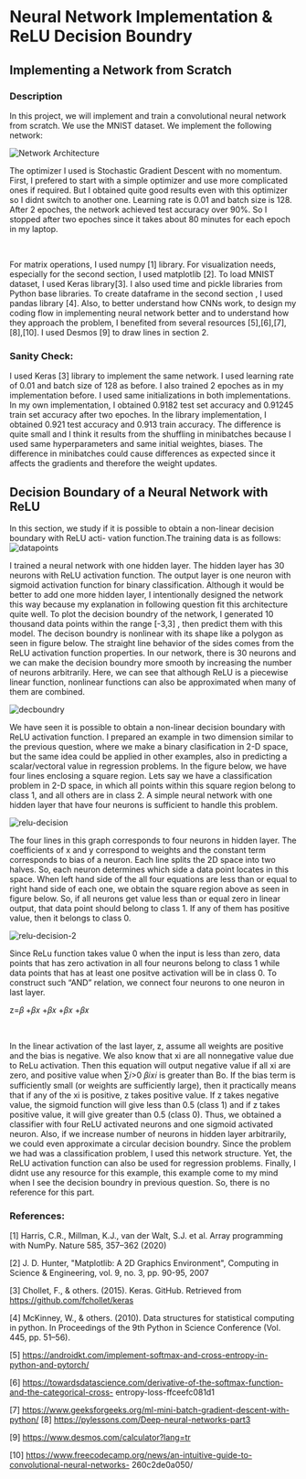 # Neural Network Implementation & ReLU Decision Boundry

## Implementing a Network from Scratch

### Description

In this project, we will implement and train a convolutional neural network from scratch. We use the MNIST dataset. We implement the following network: 

![Network Architecture](https://github.com/omerfarukcavass/NN-From-Scratch/blob/main/network-arch.png)

The optimizer I used is Stochastic Gradient Descent with no momentum. 
First, I prefered to start with a simple optimizer and use more complicated ones if required. 
But I obtained quite good results even with this optimizer so I didnt switch to another one. 
Learning rate is 0.01 and batch size is 128. After 2 epoches, the network achieved test accuracy over 90%. 
So I stopped after two epoches since it takes about 80 minutes for each epoch in my laptop.

<br>

For matrix operations, I used numpy [1] library. For visualization needs, especially for the second section, I used matplotlib [2]. 
To load MNIST dataset, I used Keras library[3]. I also used time and pickle libraries from Python base libraries. 
To create dataframe in the second section , I used pandas library [4]. 
Also, to better understand how CNNs work, to design my coding flow in implementing neural network better and to understand how they approach the problem, 
I benefited from several resources [5],[6],[7],[8],[10]. I used Desmos [9] to draw lines in section 2.

### Sanity Check: 

I used Keras [3] library to implement the same network. 
I used learning rate of 0.01 and batch size of 128 as before. I also trained 2 epoches as in my implementation before.
I used same initializations in both implementations. In my own implementation,
I obtained 0.9182 test set accuracy and 0.91245 train set accuracy after two epoches. In the library implementation, 
I obtained 0.921 test accuracy and 0.913 train accuracy.
The difference is quite small and I think it results from the shuffling in minibatches 
because I used same hyperparameters and same initial weightes, biases. 
The difference in minibatches could cause differences as expected since it affects the gradients and therefore the weight updates.

## Decision Boundary of a Neural Network with ReLU

In this section, we study if it is possible to obtain a non-linear decision boundary with ReLU acti- vation function.The training data is as follows: 
![datapoints](https://github.com/omerfarukcavass/NN-From-Scratch/blob/main/data-points.png)

I trained a neural network with one hidden layer. The hidden layer has 30 neurons with ReLU activation function. 
The output layer is one neuron with sigmoid activation function for binary classification. 
Although it would be better to add one more hidden layer, I intentionally designed the network this way because my explanation in following question fit 
this architecture quite well. To plot the decision boundry of the network, I generated 10 thousand data points within the range [-3,3] , 
then predict them with this model. The decison boundry is nonlinear with its shape like a polygon as seen in figure below. 
The straight line behavior of the sides comes from the ReLU activation function properties. 
In our network, there is 30 neurons and we can make the decision boundry more smooth by increasing the number of neurons arbitrarily. 
Here, we can see that although ReLU is a piecewise linear function, nonlinear functions can also be approximated when many of them are combined.

![decboundry](https://github.com/omerfarukcavass/NN-From-Scratch/blob/main/decision-boundry.png)


We have seen it is possible to obtain a non-linear decision boundary with ReLU activation function. 
 I prepared an example in two dimension similar to the previous question, where we make a binary clasification in 2-D space,
 but the same idea could be applied in other examples, also in predicting a scalar/vectoral value in regression problems.
In the figure below, we have four lines enclosing a square region. Lets say we have a classification problem in 2-D space,
 in which all points within this square region belong to class 1, and all others are in class 2. 
A simple neural network with one hidden layer that have four neurons is sufficient to handle this problem.

![relu-decision](https://github.com/omerfarukcavass/NN-From-Scratch/blob/main/relu-decision-boundry.png)

The four lines in this graph corresponds to four neurons in hidden layer. 
The coefficients of x and y correspond to weights and the constant term corresponds to bias of a neuron. Each line splits the 2D space into two halves. 
So, each neuron determines which side a data point locates in this space. When left hand side of the all four equations are less than or equal to right hand side
 of each one, we obtain the square region above as seen in figure below. So, if all neurons get value less than or equal zero in linear output, 
that data point should belong to class 1. If any of them has positive value, then it belongs to class 0.

![relu-decision-2](https://github.com/omerfarukcavass/NN-From-Scratch/blob/main/relu-decision-2.png) 


Since ReLu function takes value 0 when the input is less than zero, data points that has zero activation in all four neurons belong to class 1 while data points 
that has at least one positve activation will be in class 0. To construct such “AND” relation, we connect four neurons to one neuron in last layer.
 
z=𝛽 +𝛽𝑥 +𝛽𝑥 +𝛽𝑥 +𝛽𝑥

<br>

In the linear activation of the last layer, z, assume all weights are positive and the bias is negative. We also know that xi are all nonnegative value due to ReLu activation. Then this equation will output negative value if all xi are zero, and positive value when ∑𝑖>0 𝛽𝑖𝑥𝑖 is greater than Bo. If the bias term is sufficiently small (or weights are sufficiently large), then it practically means that if any of the xi is positive, z takes positive value. If z takes negative value, the sigmoid function will give less than 0.5 (class 1) and if z takes positive value, it will give greater than 0.5 (class 0). Thus, we obtained a classifier with four ReLU activated neurons and one sigmoid activated neuron. Also, if we increase number of neurons in hidden layer arbitrarily, we could even approximate a circular decision boundry. Since the problem we had was a classification problem, I used this network structure. Yet, the ReLU activation function can also be used for regression problems. Finally, I didnt use any resource for this example, this example come to my mind when I see the decision boundry in previous question. So, there is no reference for this part.

### References: 

[1] Harris, C.R., Millman, K.J., van der Walt, S.J. et al. Array programming with NumPy. Nature 585, 357–362 (2020)

[2] J. D. Hunter, "Matplotlib: A 2D Graphics Environment", Computing in Science & Engineering, vol. 9, no. 3, pp. 90-95, 2007

[3] Chollet, F., & others. (2015). Keras. GitHub. Retrieved from https://github.com/fchollet/keras 

[4] McKinney, W., & others. (2010). Data structures for statistical computing in python. In
Proceedings of the 9th Python in Science Conference (Vol. 445, pp. 51–56).

[5] https://androidkt.com/implement-softmax-and-cross-entropy-in-python-and-pytorch/

[6] https://towardsdatascience.com/derivative-of-the-softmax-function-and-the-categorical-cross- entropy-loss-ffceefc081d1

[7] https://www.geeksforgeeks.org/ml-mini-batch-gradient-descent-with-python/ [8] https://pylessons.com/Deep-neural-networks-part3

[9] https://www.desmos.com/calculator?lang=tr

[10] https://www.freecodecamp.org/news/an-intuitive-guide-to-convolutional-neural-networks- 260c2de0a050/





